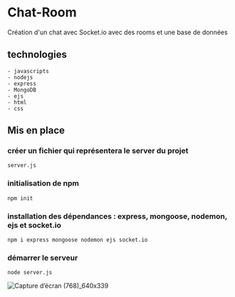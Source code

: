 # Chat-Room
Création d'un chat avec Socket.io avec des rooms et une base de données
## technologies 
    - javascripts
    - nodejs
    - express
    - MongoDB
    - ejs
    - html
    - css

## Mis en place
### créer un fichier qui représentera le server du projet 
    server.js 

### initialisation de npm
    npm init

### installation des dépendances : express, mongoose, nodemon, ejs et socket.io
    npm i express mongoose nodemon ejs socket.io

### démarrer le serveur
    node server.js
   
  
  ![Capture d’écran (768)_640x339](https://github.com/user-attachments/assets/1da6f581-eb92-4682-8099-145fcdee808f) 


